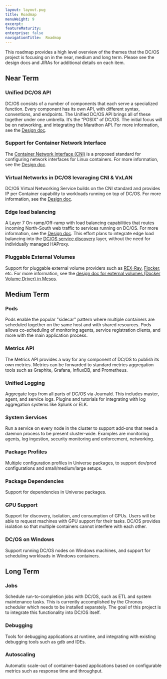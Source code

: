 ```yaml
---
layout: layout.pug
title: Roadmap
menuWeight: 9
excerpt:
featureMaturity:
enterprise: false
navigationTitle:  Roadmap
---
```


<!-- This source repo for this topic is https://github.com/dcos/dcos-docs -->


This roadmap provides a high level overview of the themes that the DC/OS project is focusing on in the near, medium and long term.
Please see the design docs and JIRAs for additional details on each item.

## Near Term

### Unified DC/OS API
DC/OS consists of a number of components that each serve a specialized function. Every component has its own API, with different syntax, conventions, and endpoints. The Unified DC/OS API brings all of these together under one umbrella. It’s the “POSIX” of DC/OS. The initial focus will be on networking, and integrating the Marathon API. For more information, see the [Design doc](/docs/1.7/overview/design/dcos-api/).

### Support for Container Network Interface
The [Container Network Interface (CNI)](https://github.com/appc/cni) is a proposed standard for configuring network interfaces for Linux containers. For more information, see the [Design doc](https://docs.google.com/document/d/1FFZwPHPZqS17cRQvsbbWyQbZpwIoHFR_N6AAApRv514/edit).

### Virtual Networks in DC/OS levaraging CNI & VxLAN
DC/OS Virtual Networking Service builds on the CNI standard and provides IP per Container capability to workloads running on top of DC/OS. For more information, see the [Design doc](https://docs.google.com/document/d/1Ped26pNOoET5H-QM--D6aPiCpG3qgvknNUbZJLz-rao/edit).

### Edge load balancing
A Layer 7 On-ramp/Off-ramp with load balancing capabilities that routes incoming North-South web traffic to services running on DC/OS. For more information, see the [Design doc](https://docs.google.com/document/d/1G7Pj9cqRZjQkJz89E343067-InfDqW7RtcX94F4w_So/edit#heading=h.28ogyrx55sfi). This effort plans to integrate edge load balancing into the [DC/OS service discovery](/docs/1.7/usage/service-discovery/) layer, without the need for individually managed HAProxy.

### Pluggable External Volumes
Support for pluggable external volume providers such as [REX-Ray](https://github.com/emccode/rexray), [Flocker](https://github.com/ClusterHQ/flocker), etc. For more information, see the [design doc for external volumes (Docker Volume Driver) in Mesos](https://docs.google.com/document/d/1uhi1lf1_sEmnl0HaqHUCsqPb9m9jOKbRlXYW1S-tZis/edit?usp=sharing).
<!-- and [external volumes in Marathon](https://mesosphere.github.io/marathon/docs/external-volumes.html). -->

## Medium Term

### Pods
Pods enable the popular "sidecar" pattern where multiple containers are scheduled together on the same host and with shared resources. Pods allows co-scheduling of monitoring agents, service registration clients, and more with the main application process.

### Metrics API
The Metrics API provides a way for any component of DC/OS to publish its own metrics. Metrics can be forwarded to standard metrics aggregation tools such as Graphite, Grafana, InfluxDB, and Prometheus.

### Unified Logging
Aggregate logs from all parts of DC/OS via Journald. This includes master, agent, and service logs. Plugins and tutorials for integrating with log aggregation systems like Splunk or ELK.

### System Services
Run a service on every node in the cluster to support add-ons that need a daemon process to be present cluster-wide. Examples are monitoring agents, log ingestion, security monitoring and enforcement, networking.

### Package Profiles
Multiple configuration profiles in Universe packages, to support dev/prod configurations and small/medium/large setups.

### Package Dependencies
Support for dependencies in Universe packages.

### GPU Support
Support for discovery, isolation, and consumption of GPUs. Users will be able to request machines with GPU support for their tasks. DC/OS provides isolation so that multiple containers cannot interfere with each other.

### DC/OS on Windows
Support running DC/OS nodes on Windows machines, and support for scheduling workloads in Windows containers.


## Long Term

### Jobs
Schedule run-to-completion jobs with DC/OS, such as ETL and system maintenance tasks. This is currently accomplished by the Chronos scheduler which needs to be installed separately. The goal of this project is to integrate this functionality into DC/OS itself.

### Debugging
Tools for debugging applications at runtime, and integrating with existing debugging tools such as gdb and IDEs.

### Autoscaling
Automatic scale-out of container-based applications based on configurable metrics such as response time and throughput.
